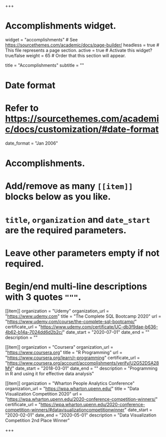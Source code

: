 +++
# Accomplishments widget.
widget = "accomplishments"  # See https://sourcethemes.com/academic/docs/page-builder/
headless = true  # This file represents a page section.
active = true  # Activate this widget? true/false
weight = 65  # Order that this section will appear.

title = "Accomplish&shy;ments"
subtitle = ""

# Date format
#   Refer to https://sourcethemes.com/academic/docs/customization/#date-format
date_format = "Jan 2006"

# Accomplishments.
#   Add/remove as many `[[item]]` blocks below as you like.
#   `title`, `organization` and `date_start` are the required parameters.
#   Leave other parameters empty if not required.
#   Begin/end multi-line descriptions with 3 quotes `"""`.

[[item]]
  organization = "Udemy"
  organization_url = "https://www.udemy.com"
  title = "The Complete SQL Bootcamp 2020"
  url = "https://www.udemy.com/course/the-complete-sql-bootcamp/"
  certificate_url = "https://www.udemy.com/certificate/UC-db3f9dae-b636-4b62-b14a-7024dd6d2b2c/"
  date_start = "2020-07-01"
  date_end = ""
  description = ""

[[item]]
  organization = "Coursera"
  organization_url = "https://www.coursera.org"
  title = "R Programming"
  url = "https://www.coursera.org/learn/r-programming"
  certificate_url = "https://www.coursera.org/account/accomplishments/verify/U2G52DSA28MV"
  date_start = "2018-03-01"
  date_end = ""
  description = "Programming in R and using it for effective data analysis"
  
[[item]]
  organization = "Wharton People Analytics Conference"
  organization_url = "https://wpa.wharton.upenn.edu/"
  title = "Data Visualization Competition 2020"
  url = "https://wpa.wharton.upenn.edu/2020-conference-competition-winners/"
  certificate_url = "https://wpa.wharton.upenn.edu/2020-conference-competition-winners/#datavisualizationcompetitionwinner"
  date_start = "2020-02-01"
  date_end = "2020-05-01"
  description = "Data Visualization Competition 2nd Place Winner"

+++
